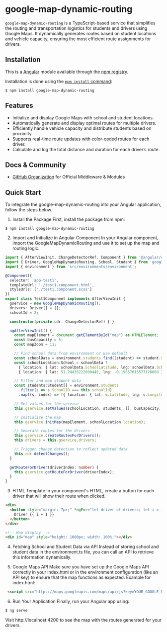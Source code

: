 # google-map-dynamic-routing

`google-map-dynamic-routing` is a TypeScript-based service that simplifies the routing and transportation logistics for students and drivers using Google Maps. It dynamically generates routes based on student locations and vehicle capacity, ensuring the most efficient route assignments for drivers.

## Installation

This is a [Angular](https://angular.dev/) module available through the
[npm registry](https://www.npmjs.com/).

Installation is done using the
[`npm install` command](https://docs.npmjs.com/getting-started/installing-npm-packages-locally):

```console
$ npm install google-map-dynamic-routing
```

## Features

  * Initialize and display Google Maps with school and student locations.
  * Automatically generate and display optimal routes for multiple drivers.
  * Efficiently handle vehicle capacity and distribute students based on proximity.
  * Supports real-time route updates with color-coded routes for each driver.
  * Calculate and log the total distance and duration for each driver’s route.

## Docs & Community
  * [GitHub Organization](https://github.com/kushalP7/google-map-dynamic-routing.git) for Official Middleware & Modules

## Quick Start

To integrate the google-map-dynamic-routing into your Angular application, follow the steps below.

1. Install the Package
First, install the package from npm:

```console
$ npm install google-map-dynamic-routing
```

2. Import and Initialize in Angular Component
In your Angular component, import the GoogleMapDynamicRouting and use it to set up the map and routing logic.
  
```ts
import { AfterViewInit, ChangeDetectorRef, Component } from '@angular/core';
import { Driver, GoogleMapDynamicRouting, School, Student } from 'google-map-dynamic-routing';
import { environment } from 'src/environments/environment';

@Component({
  selector: 'app-test1',
  templateUrl: './test1.component.html',
  styleUrls: ['./test1.component.scss']
})
export class Test1Component implements AfterViewInit {
  gservice = new GoogleMapDynamicRouting();
  drivers: Driver[] = [];
  schoolId = 2;

  constructor(private cdr: ChangeDetectorRef) { }

  ngAfterViewInit() {
    const mapElement = document.getElementById("map") as HTMLElement;
    const busCapacity = 5;
    const mapZoom = 11;

    // Find school data from environment or use default
    const schoolData = environment.students.find((student) => student.SchoolID === this.schoolId);
    const schoolLocation:School = schoolData ? 
      { location: { lat: schoolData.SchoolLatitude, lng: schoolData.SchoolLongitude }, id: schoolData.SchoolID, name: schoolData.SchoolName } :
      { location: { lat: 51.24435222090445, lng: -0.19657615577176069 }, id: this.schoolId, name: "KP's School" };

    // Filter and map student data
    const students:Student[] = environment.students
      .filter(s => s.SchoolID === this.schoolId)
      .map((s, index) => ({ location: { lat: s.Latitude, lng: s.Longitude }, name: s.FirstName, id: index + 1 }));

    // Set values for the service
    this.gservice.setValues(schoolLocation, students, [], busCapacity, mapZoom);

    // Initialize the map
    this.gservice.initMap(mapElement, schoolLocation.location);

    // Generate routes for the drivers
    this.gservice.createRoutesForDrivers();
    this.drivers = this.gservice.drivers;

    // Trigger change detection to reflect updated data
    this.cdr.detectChanges();
  }

  getRouteForDriver(driverIndex: number) {
    this.gservice.getRouteForDriver(driverIndex);
  }
}

```
3. HTML Template
In your component's HTML, create a button for each driver that will show their route when clicked.

```html
<div>
  <button style="margin: 7px;" *ngFor="let driver of drivers; let i = index" (click)="getRouteForDriver(i)">
    Driver {{ i + 1 }}
  </button>
</div>

<!-- Map display -->
<div id="map" style="height: 1000px; width: 100%;"></div>
```

4. Fetching School and Student Data via API
Instead of storing school and student data in the environment.ts file, you can call an API to retrieve this information dynamically.

5. Google Maps API
Make sure you have set up the Google Maps API correctly in your index.html or in the environment configuration (like an API key) to ensure that the map functions as expected.
Example for index.html:
```html
 <script src="https://maps.googleapis.com/maps/api/js?key=YOUR_GOOGLE_MAPS_API_KEY&libraries=places"></script>
```

6. Run Your Application
Finally, run your Angular app using:

```ts
$ ng serve
```

Visit http://localhost:4200 to see the map with the routes generated for your drivers.

